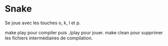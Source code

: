 # Snake

Se joue avec les touches o, k, l et p.

make play pour compiler puis ./play pour jouer.
make clean pour supprimer les fichiers intermédiaires de compilation.